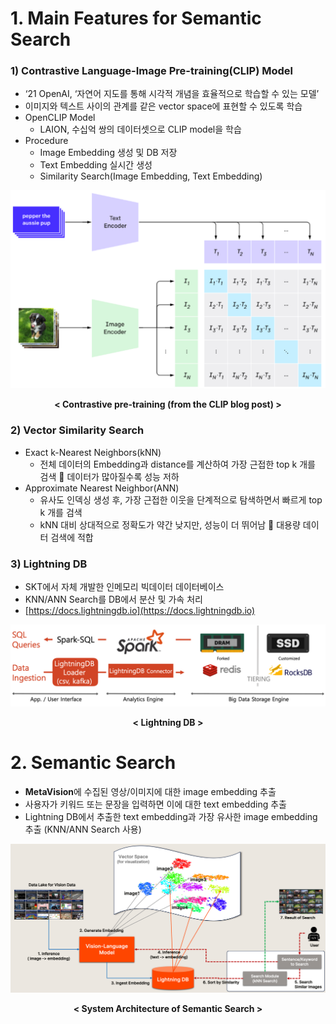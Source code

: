 # 1. Main Features for Semantic Search

### 1) Contrastive Language-Image Pre-training(CLIP) Model

- ‘21 OpenAI, ‘자연어 지도를 통해 시각적 개념을 효율적으로 학습할 수 있는 모델’
- 이미지와 텍스트 사이의 관계를 같은 vector space에 표현할 수 있도록 학습
- OpenCLIP Model
    - LAION, 수십억 쌍의 데이터셋으로  CLIP model을 학습
- Procedure
    - Image Embedding 생성 및 DB 저장
    - Text Embedding 실시간 생성
    - Similarity Search(Image Embedding, Text Embedding)

![MetaVision2 Dashboard](./images/metavision2_semantic_search4.png)
<center><b>< Contrastive pre-training (from the CLIP blog post) ></b></center>




### 2) Vector Similarity Search
- Exact k-Nearest Neighbors(kNN)
    - 전체 데이터의 Embedding과 distance를 계산하여 가장 근접한 top k 개를 검색  데이터가 많아질수록 성능 저하
- Approximate Nearest Neighbor(ANN)
    - 유사도 인덱싱 생성 후, 가장 근접한 이웃을 단계적으로 탐색하면서 빠르게 top k 개를 검색
    - kNN 대비 상대적으로 정확도가 약간 낮지만, 성능이 더 뛰어남  대용량 데이터 검색에 적합



### 3) Lightning DB
- SKT에서 자체 개발한 인메모리 빅데이터 데이터베이스
- KNN/ANN Search를 DB에서 분산 및 가속 처리
- [https://docs.lightningdb.io](https://docs.lightningdb.io)

![MetaVision2 Dashboard](./images/metavision2_semantic_search5.png)
<center><b>< Lightning DB ></b></center>


# 2. Semantic Search

- <b>MetaVision</b>에 수집된 영상/이미지에 대한 image embedding 추출
- 사용자가 키워드 또는 문장을 입력하면 이에 대한 text embedding 추출
- Lightning DB에서 추출한 text embedding과 가장 유사한 image embedding 추출 (KNN/ANN Search 사용)


![MetaVision2 Dashboard](./images/metavision2_semantic_search6.png)
<center><b>< System Architecture of Semantic Search ></b></center>